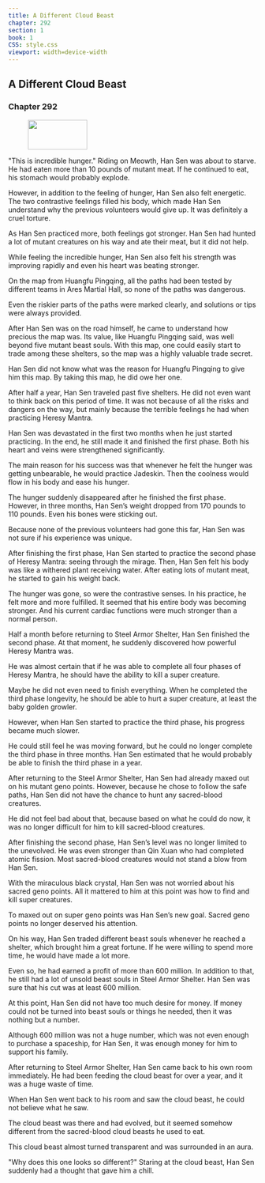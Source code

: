 ```yaml
---
title: A Different Cloud Beast
chapter: 292
section: 1
book: 1
CSS: style.css
viewport: width=device-width
---
```


## A Different Cloud Beast

### Chapter 292

<figure>
	<img src="../Images/gem.gif" alt="" id="gem" width="120" height="60" />
</figure>

"This is incredible hunger." Riding on Meowth, Han Sen was about to starve. He had eaten more than 10 pounds of mutant meat. If he continued to eat, his stomach would probably explode.

However, in addition to the feeling of hunger, Han Sen also felt energetic. The two contrastive feelings filled his body, which made Han Sen understand why the previous volunteers would give up. It was definitely a cruel torture.

As Han Sen practiced more, both feelings got stronger. Han Sen had hunted a lot of mutant creatures on his way and ate their meat, but it did not help.

While feeling the incredible hunger, Han Sen also felt his strength was improving rapidly and even his heart was beating stronger.

On the map from Huangfu Pingqing, all the paths had been tested by different teams in Ares Martial Hall, so none of the paths was dangerous.

Even the riskier parts of the paths were marked clearly, and solutions or tips were always provided.

After Han Sen was on the road himself, he came to understand how precious the map was. Its value, like Huangfu Pingqing said, was well beyond five mutant beast souls. With this map, one could easily start to trade among these shelters, so the map was a highly valuable trade secret.

Han Sen did not know what was the reason for Huangfu Pingqing to give him this map. By taking this map, he did owe her one.

After half a year, Han Sen traveled past five shelters. He did not even want to think back on this period of time. It was not because of all the risks and dangers on the way, but mainly because the terrible feelings he had when practicing Heresy Mantra.

Han Sen was devastated in the first two months when he just started practicing. In the end, he still made it and finished the first phase. Both his heart and veins were strengthened significantly.

The main reason for his success was that whenever he felt the hunger was getting unbearable, he would practice Jadeskin. Then the coolness would flow in his body and ease his hunger.

The hunger suddenly disappeared after he finished the first phase. However, in three months, Han Sen’s weight dropped from 170 pounds to 110 pounds. Even his bones were sticking out.

Because none of the previous volunteers had gone this far, Han Sen was not sure if his experience was unique.

After finishing the first phase, Han Sen started to practice the second phase of Heresy Mantra: seeing through the mirage. Then, Han Sen felt his body was like a withered plant receiving water. After eating lots of mutant meat, he started to gain his weight back.

The hunger was gone, so were the contrastive senses. In his practice, he felt more and more fulfilled. It seemed that his entire body was becoming stronger. And his current cardiac functions were much stronger than a normal person.

Half a month before returning to Steel Armor Shelter, Han Sen finished the second phase. At that moment, he suddenly discovered how powerful Heresy Mantra was.

He was almost certain that if he was able to complete all four phases of Heresy Mantra, he should have the ability to kill a super creature.

Maybe he did not even need to finish everything. When he completed the third phase longevity, he should be able to hurt a super creature, at least the baby golden growler.

However, when Han Sen started to practice the third phase, his progress became much slower.

He could still feel he was moving forward, but he could no longer complete the third phase in three months. Han Sen estimated that he would probably be able to finish the third phase in a year.

After returning to the Steel Armor Shelter, Han Sen had already maxed out on his mutant geno points. However, because he chose to follow the safe paths, Han Sen did not have the chance to hunt any sacred-blood creatures.

He did not feel bad about that, because based on what he could do now, it was no longer difficult for him to kill sacred-blood creatures.

After finishing the second phase, Han Sen’s level was no longer limited to the unevolved. He was even stronger than Qin Xuan who had completed atomic fission. Most sacred-blood creatures would not stand a blow from Han Sen.

With the miraculous black crystal, Han Sen was not worried about his sacred geno points. All it mattered to him at this point was how to find and kill super creatures.

To maxed out on super geno points was Han Sen’s new goal. Sacred geno points no longer deserved his attention.

On his way, Han Sen traded different beast souls whenever he reached a shelter, which brought him a great fortune. If he were willing to spend more time, he would have made a lot more.

Even so, he had earned a profit of more than 600 million. In addition to that, he still had a lot of unsold beast souls in Steel Armor Shelter. Han Sen was sure that his cut was at least 600 million.

At this point, Han Sen did not have too much desire for money. If money could not be turned into beast souls or things he needed, then it was nothing but a number.

Although 600 million was not a huge number, which was not even enough to purchase a spaceship, for Han Sen, it was enough money for him to support his family.

After returning to Steel Armor Shelter, Han Sen came back to his own room immediately. He had been feeding the cloud beast for over a year, and it was a huge waste of time.

When Han Sen went back to his room and saw the cloud beast, he could not believe what he saw.

The cloud beast was there and had evolved, but it seemed somehow different from the sacred-blood cloud beasts he used to eat.

This cloud beast almost turned transparent and was surrounded in an aura.

"Why does this one looks so different?" Staring at the cloud beast, Han Sen suddenly had a thought that gave him a chill.